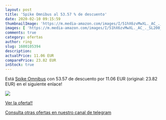 ```yaml
---
layout: post
title: 'Spike Omnibus al 53.57 % de descuento'
date: 2020-02-10 09:15:59
thumbnailImage: 'https://m.media-amazon.com/images/I/51hX6zvMwXL._AC_._SL200_.jpg'
images: [ 'https://m.media-amazon.com/images/I/51hX6zvMwXL._AC_._SL200_.jpg' ]
comments: true
category: ofertas
author: ring
slug: 1600105394
description:
actualPrice: 11.06 EUR
comparePrice: 23.82 EUR
inStock: true
---
```


Está [Spike Omnibus](https://www.amazon.es/dp/1600105394/?tag=redken-21) con 53.57 de descuento por 11.06 EUR (original: 23.82 EUR) en el siguiente enlace!

[![](https://m.media-amazon.com/images/I/51hX6zvMwXL._AC_._SL200_.jpg)](https://www.amazon.es/dp/1600105394/?tag=redken-21)

[Ver la oferta!!](https://www.amazon.es/dp/1600105394/?tag=redken-21)

[Consulta otras ofertas en nuestro canal de telegram](https://t.me/s/ofertas25)
